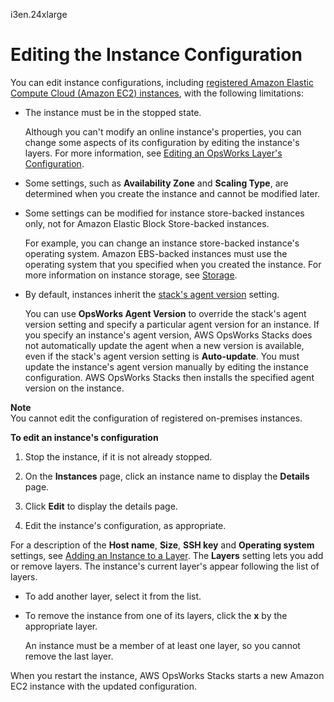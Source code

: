 i3en.24xlarge
# Editing the Instance Configuration<a name="workinginstances-properties"></a>

You can edit instance configurations, including [registered Amazon Elastic Compute Cloud \(Amazon EC2\) instances](registered-instances.md), with the following limitations:
+ The instance must be in the stopped state\.

  Although you can't modify an online instance's properties, you can change some aspects of its configuration by editing the instance's layers\. For more information, see [Editing an OpsWorks Layer's Configuration](workinglayers-basics-edit.md)\.
+ Some settings, such as **Availability Zone** and **Scaling Type**, are determined when you create the instance and cannot be modified later\.
+ Some settings can be modified for instance store\-backed instances only, not for Amazon Elastic Block Store\-backed instances\.

  For example, you can change an instance store\-backed instance's operating system\. Amazon EBS\-backed instances must use the operating system that you specified when you created the instance\. For more information on instance storage, see [Storage](http://docs.aws.amazon.com/AWSEC2/latest/UserGuide/Storage.html)\.
+ By default, instances inherit the [stack's agent version](workingstacks-creating.md#workingstacks-creating-advanced-agent) setting\.

  You can use **OpsWorks Agent Version** to override the stack's agent version setting and specify a particular agent version for an instance\. If you specify an instance's agent version, AWS OpsWorks Stacks does not automatically update the agent when a new version is available, even if the stack's agent version setting is **Auto\-update**\. You must update the instance's agent version manually by editing the instance configuration\. AWS OpsWorks Stacks then installs the specified agent version on the instance\. 

**Note**  
You cannot edit the configuration of registered on\-premises instances\.

**To edit an instance's configuration**

1. Stop the instance, if it is not already stopped\.

1. On the **Instances** page, click an instance name to display the **Details** page\.

1. Click **Edit** to display the details page\.

1. Edit the instance's configuration, as appropriate\.

For a description of the **Host name**, **Size**, **SSH key** and **Operating system** settings, see [Adding an Instance to a Layer](workinginstances-add.md)\. The **Layers** setting lets you add or remove layers\. The instance's current layer's appear following the list of layers\.
+ To add another layer, select it from the list\.
+ To remove the instance from one of its layers, click the **x** by the appropriate layer\.

  An instance must be a member of at least one layer, so you cannot remove the last layer\. 

When you restart the instance, AWS OpsWorks Stacks starts a new Amazon EC2 instance with the updated configuration\.
